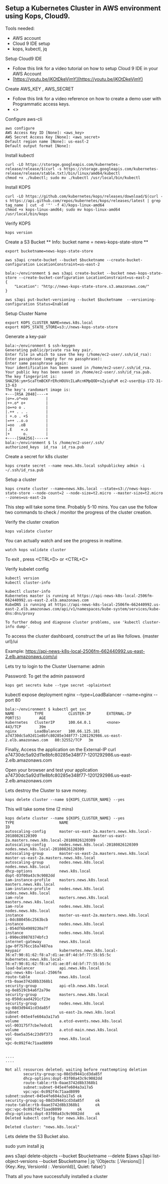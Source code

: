 ## Setup a Kubernetes Cluster in AWS environment using Kops, Cloud9.
Tools needed:
- AWS account
- Cloud 9 IDE setup
- kops, kubectl, jq

Setup Cloud9 IDE
- Follow this link for a video tutorial on how to setup Cloud 9 IDE in your AWS Account
- [https://youtu.be/jKOtDkeVjmY](https://youtu.be/jKOtDkeVjmY)

Create AWS_KEY , AWS_SECRET
- Follow this link for a video reference on how to create a demo user with Programmatic access keys.
- <<TBA>>

Configure aws-cli
```
aws configure
AWS Access Key ID [None]: <aws_key>
AWS Secret Access Key [None]: <aws_secret>
Default region name [None]: us-east-2
Default output format [None]:
```

Install kubectl
```
curl -LO https://storage.googleapis.com/kubernetes-release/release/$(curl -s https://storage.googleapis.com/kubernetes-release/release/stable.txt)/bin/linux/amd64/kubectl
chmod +x ./kubectl; sudo mv ./kubectl /usr/local/bin/kubectl

```

Install KOPS
```
curl -LO https://github.com/kubernetes/kops/releases/download/$(curl -s https://api.github.com/repos/kubernetes/kops/releases/latest | grep tag_name | cut -d '"' -f 4)/kops-linux-amd64
chmod +x kops-linux-amd64; sudo mv kops-linux-amd64 /usr/local/bin/kops
```

Verify KOPS
```
kops version
```

Create a S3 Bucket
** Info: bucket name = news-kops-state-store **


```
export bucketname=news-kops-state-store
```

```
aws s3api create-bucket --bucket $bucketname --create-bucket-configuration LocationConstraint=us-east-2
```

```
bala:~/environment $ aws s3api create-bucket --bucket news-kops-state-store --create-bucket-configuration LocationConstraint=us-east-2                  
{
    "Location": "http://news-kops-state-store.s3.amazonaws.com/"
}
```

```
aws s3api put-bucket-versioning --bucket $bucketname  --versioning-configuration Status=Enabled
```

Setup Cluster Name

```
export KOPS_CLUSTER_NAME=news.k8s.local
export KOPS_STATE_STORE=s3://news-kops-state-store
```

Generate a key-pair
```
bala:~/environment $ ssh-keygen 
Generating public/private rsa key pair.
Enter file in which to save the key (/home/ec2-user/.ssh/id_rsa): 
Enter passphrase (empty for no passphrase): 
Enter same passphrase again: 
Your identification has been saved in /home/ec2-user/.ssh/id_rsa.
Your public key has been saved in /home/ec2-user/.ssh/id_rsa.pub.
The key fingerprint is:
SHA256:ym+ScaTtmBCKFrERcHOUVcILaRcnKMpQOD+sZyiqFuM ec2-user@ip-172-31-13-63
The key's randomart image is:
+---[RSA 2048]----+
|o+=.o*=oo        |
|++.o* o+         |
|o=+o o .         |
|.++ . . .        |
| +.o . +S        |
|=++ ..o.o        |
|=oo  .oB         |
|.E    =.o        |
|+      o.        |
+----[SHA256]-----+
bala:~/environment $ ls /home/ec2-user/.ssh/
authorized_keys  id_rsa  id_rsa.pub

```

Create a secret for k8s cluster
```
kops create secret --name news.k8s.local sshpublickey admin -i ~/.ssh/id_rsa.pub
```


Setup a cluster
```
kops create cluster --name=news.k8s.local --state=s3://news-kops-state-store --node-count=2 --node-size=t2.micro --master-size=t2.micro --zones=us-east-2a
```

This step will take some time. Probably 5-10 mins. You can use the follow two commands to check / monitor the progress of the cluster creation.

Verify the cluster creation
```
kops validate cluster
```

You can actually watch and see the progress in realtime.
```
watch kops validate cluster
```
To exit , press <CTRL+D> or <CTRL+C>


Verify kubelet config
```
kubectl version
kubectl cluster-info
```

```
kubectl cluster-info
Kubernetes master is running at https://api-news-k8s-local-2506fm-662440992.us-east-2.elb.amazonaws.com
KubeDNS is running at https://api-news-k8s-local-2506fm-662440992.us-east-2.elb.amazonaws.com/api/v1/namespaces/kube-system/services/kube-dns:dns/proxy

To further debug and diagnose cluster problems, use 'kubectl cluster-info dump'.
```

To access the cluster dashboard, construct the url as like follows.
{master url}/ui

Example:
https://api-news-k8s-local-2506fm-662440992.us-east-2.elb.amazonaws.com/ui


Lets try to login to the Cluster
Username: admin

Password:
To get the admin password

```
kops get secrets kube --type secret -oplaintext
```

kubectl expose deployment nginx --type=LoadBalancer --name=nginx --port 80

```
bala:~/environment $ kubectl get svc
NAME         TYPE           CLUSTER-IP       EXTERNAL-IP                                                               PORT(S)        AGE
kubernetes   ClusterIP      100.64.0.1       <none>                                                                    443/TCP        39m
nginx        LoadBalancer   100.66.125.181   a74730dc5a92d11e8bfc80285e348f77-1201292986.us-east-2.elb.amazonaws.com   80:32552/TCP   3m
```

Finally, Access the application on the External-IP
curl a74730dc5a92d11e8bfc80285e348f77-1201292986.us-east-2.elb.amazonaws.com

Open your browser and test your application
a74730dc5a92d11e8bfc80285e348f77-1201292986.us-east-2.elb.amazonaws.com


Lets destroy the Cluster to save money.

```
kops delete cluster --name ${KOPS_CLUSTER_NAME} --yes
```
This will take some time (2 mins)
```
kops delete cluster --name ${KOPS_CLUSTER_NAME} --yes
TYPE                    NAME                                                                            ID
autoscaling-config      master-us-east-2a.masters.news.k8s.local-20180826120309                         master-us-east-2a.masters.news.k8s.local-20180826120309
autoscaling-config      nodes.news.k8s.local-20180826120309                                             nodes.news.k8s.local-20180826120309
autoscaling-group       master-us-east-2a.masters.news.k8s.local                                        master-us-east-2a.masters.news.k8s.local
autoscaling-group       nodes.news.k8s.local                                                            nodes.news.k8s.local
dhcp-options            news.k8s.local                                                                  dopt-03f00a43c9c9082dd
iam-instance-profile    masters.news.k8s.local                                                          masters.news.k8s.local
iam-instance-profile    nodes.news.k8s.local                                                            nodes.news.k8s.local
iam-role                masters.news.k8s.local                                                          masters.news.k8s.local
iam-role                nodes.news.k8s.local                                                            nodes.news.k8s.local
instance                master-us-east-2a.masters.news.k8s.local                                        i-0dc880456c2563bcb
instance                nodes.news.k8s.local                                                            i-054df6b4989230a7f
instance                nodes.news.k8s.local                                                            i-090ec89878374bfc3
internet-gateway        news.k8s.local                                                                  igw-0f7576cc16a7487ea
keypair                 kubernetes.news.k8s.local-36:e7:90:81:62:f8:a7:d1:ae:8f:4d:bf:77:55:b5:5c       kubernetes.news.k8s.local-36:e7:90:81:62:f8:a7:d1:ae:8f:4d:bf:77:55:b5:5c
load-balancer           api.news.k8s.local                                                              api-news-k8s-local-2506fm
route-table             news.k8s.local                                                                  rtb-0aae3742d8b3368b1
security-group          api-elb.news.k8s.local                                                          sg-0e8519cb4a6f2a79e
security-group          masters.news.k8s.local                                                          sg-050dcaad4291cf23e
security-group          nodes.news.k8s.local                                                            sg-08d3d9441cd3da85f
subnet                  us-east-2a.news.k8s.local                                                       subnet-045e4fe604a3a17a5
volume                  a.etcd-events.news.k8s.local                                                    vol-003175f7cbe7edcd1
volume                  a.etcd-main.news.k8s.local                                                      vol-0ae5a354c23d9f373
vpc                     news.k8s.local                                                                  vpc-0c092f4c71aad8099


....
....

Not all resources deleted; waiting before reattempting deletion
        security-group:sg-08d3d9441cd3da85f
        dhcp-options:dopt-03f00a43c9c9082dd
        route-table:rtb-0aae3742d8b3368b1
        subnet:subnet-045e4fe604a3a17a5
        vpc:vpc-0c092f4c71aad8099
subnet:subnet-045e4fe604a3a17a5 ok
security-group:sg-08d3d9441cd3da85f     ok
route-table:rtb-0aae3742d8b3368b1       ok
vpc:vpc-0c092f4c71aad8099       ok
dhcp-options:dopt-03f00a43c9c9082dd     ok
Deleted kubectl config for news.k8s.local

Deleted cluster: "news.k8s.local"
```

Lets delete the S3 Bucket also.

sudo yum install jq

aws s3api delete-objects --bucket $bucketname --delete $(aws s3api list-object-versions --bucket $bucketname | jq '{Objects: [.Versions[] | {Key:.Key, VersionId : .VersionId}], Quiet: false}')

Thats all you have successfully installed a cluster